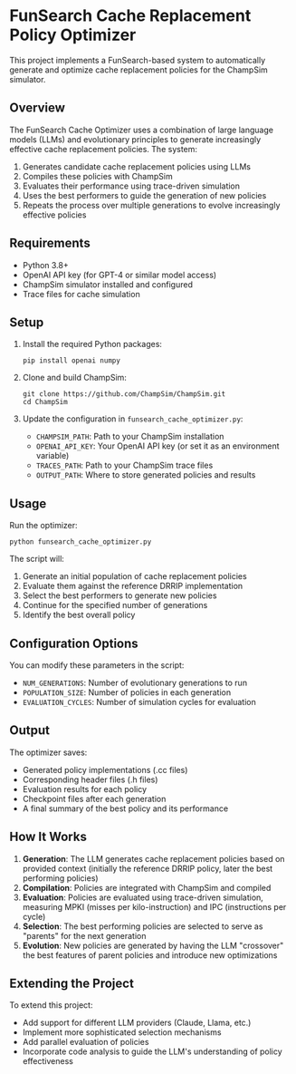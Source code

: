 
# FunSearch Cache Replacement Policy Optimizer

This project implements a FunSearch-based system to automatically generate and optimize cache replacement policies for the ChampSim simulator.

## Overview

The FunSearch Cache Optimizer uses a combination of large language models (LLMs) and evolutionary principles to generate increasingly effective cache replacement policies. The system:

1. Generates candidate cache replacement policies using LLMs
2. Compiles these policies with ChampSim
3. Evaluates their performance using trace-driven simulation
4. Uses the best performers to guide the generation of new policies
5. Repeats the process over multiple generations to evolve increasingly effective policies

## Requirements

- Python 3.8+
- OpenAI API key (for GPT-4 or similar model access)
- ChampSim simulator installed and configured
- Trace files for cache simulation

## Setup

1. Install the required Python packages:
   ```
   pip install openai numpy
   ```

2. Clone and build ChampSim:
   ```
   git clone https://github.com/ChampSim/ChampSim.git
   cd ChampSim
   ```

3. Update the configuration in `funsearch_cache_optimizer.py`:
   - `CHAMPSIM_PATH`: Path to your ChampSim installation
   - `OPENAI_API_KEY`: Your OpenAI API key (or set it as an environment variable)
   - `TRACES_PATH`: Path to your ChampSim trace files
   - `OUTPUT_PATH`: Where to store generated policies and results

## Usage

Run the optimizer:

```
python funsearch_cache_optimizer.py
```

The script will:
1. Generate an initial population of cache replacement policies
2. Evaluate them against the reference DRRIP implementation
3. Select the best performers to generate new policies
4. Continue for the specified number of generations
5. Identify the best overall policy

## Configuration Options

You can modify these parameters in the script:

- `NUM_GENERATIONS`: Number of evolutionary generations to run
- `POPULATION_SIZE`: Number of policies in each generation
- `EVALUATION_CYCLES`: Number of simulation cycles for evaluation

## Output

The optimizer saves:
- Generated policy implementations (.cc files)
- Corresponding header files (.h files)
- Evaluation results for each policy
- Checkpoint files after each generation
- A final summary of the best policy and its performance

## How It Works

1. **Generation**: The LLM generates cache replacement policies based on provided context (initially the reference DRRIP policy, later the best performing policies)
2. **Compilation**: Policies are integrated with ChampSim and compiled
3. **Evaluation**: Policies are evaluated using trace-driven simulation, measuring MPKI (misses per kilo-instruction) and IPC (instructions per cycle)
4. **Selection**: The best performing policies are selected to serve as "parents" for the next generation
5. **Evolution**: New policies are generated by having the LLM "crossover" the best features of parent policies and introduce new optimizations

## Extending the Project

To extend this project:
- Add support for different LLM providers (Claude, Llama, etc.)
- Implement more sophisticated selection mechanisms
- Add parallel evaluation of policies
- Incorporate code analysis to guide the LLM's understanding of policy effectiveness
